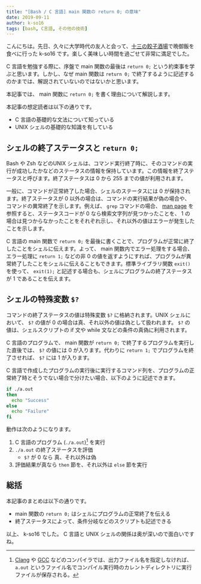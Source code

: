 ```yaml
---
title: "[Bash / C 言語] main 関数の return 0; の意味"
date: 2019-09-11
author: k-so16
tags: [bash, C言語, その他の技術]
---
```


こんにちは。先日、久々に大学時代の友人と会って、[十三の餃子酒場](https://tabelog.com/osaka/A2701/A270302/27096294/)で晩御飯を食べに行った k-so16 です。楽しく美味しい時間を過ごせて非常に満足でした。

C 言語を勉強する際に、序盤で main 関数の最後は `return 0;` という約束事を学ぶと思います。しかし、なぜ main 関数は `return 0;` で終了するように記述するのかまでは、解説されていないのではないかと思います。

本記事では、 main 関数に `return 0;` を書く理由について解説します。

本記事の想定読者は以下の通りです。

- C 言語の基礎的な文法について知っている
- UNIX シェルの基礎的な知識を有している

## シェルの終了ステータスと `return 0;`
Bash や Zsh などのUNIX シェルは、コマンド実行終了時に、そのコマンドの実行が成功したかなどのステータスの情報を保持しています。この情報を終了ステータスと呼びます。終了ステータスは 0 から 255 までの値が利用されます。

一般に、コマンドが正常終了した場合、シェルのステータスには 0 が保持されます。終了ステータスが 0 以外の場合は、コマンドの実行結果が偽の場合や、コマンドの異常終了を示します。例えば、 `grep` コマンドの場合、 [man page](https://pubs.opengroup.org/onlinepubs/9699919799/) を参照すると、ステータスコードが 0 なら検索文字列が見つかったことを、 1 の場合は見つからなかったことをそれぞれ示し、それ以外の値はエラーが発生したことを示します。

C 言語の main 関数で `return 0;` を最後に書くことで、プログラムが正常に終了したことをシェルに伝えます。よって、 main 関数内でエラー処理をする場合、エラー処理に `return 1;` などの非 0 の値を返すようにすれば、プログラムが異常終了したことをシェルに伝えることもできます。標準ライブラリ関数 `exit()` を使って、 `exit(1);` と記述する場合も、シェルにプログラムの終了ステータスが 1 であることを伝えます。

## シェルの特殊変数 `$?`
コマンドの終了ステータスの値は特殊変数 `$?` に格納されます。UNIX シェルにおいて、 `$?` の値が 0 の場合は真、それ以外の値は偽として扱われます。 `$?` の値は、シェルスクリプトの if 文や while 文などの条件の真偽に利用されます。

C 言語のプログラムで、 main 関数が `return 0;` で終了するプログラムを実行した直後では、 `$?` の値には 0 が入ります。代わりに `return 1;` でプログラムを終了させれば、 `$?` には 1 が入ります。

C 言語で作成したプログラムの実行後に実行するコマンド列を、プログラムの正常終了時とそうでない場合で分けたい場合、以下のように記述できます。

```bash
if ./a.out
then
  echo "Success"
else
  echo "Failure"
fi
```

動作は次のようになります。

1. C 言語のプログラム (`./a.out`)[^cc] を実行
1. `./a.out` の終了ステータスを評価
    - `$?` が 0 なら 真、それ以外は偽
1. 評価結果が真なら `then` 節を、それ以外は `else` 節を実行

## 総括
本記事のまとめは以下の通りです。

- main 関数の `return 0;` はシェルにプログラムの正常終了を伝える
- 終了ステータスによって、条件分岐などのスクリプトも記述できる

以上、 k-so16 でした。 C 言語と UNIX シェルの関係は奥が深いので面白いですね。

[^cc]: [Clang](https://clang.llvm.org/) や [GCC](https://gcc.gnu.org/) などのコンパイラでは、出力ファイル名を指定しなければ、`a.out` というファイル名でコンパイル実行時のカレントディレクトリに実行ファイルが保存される。